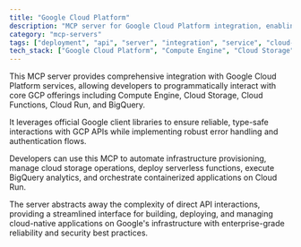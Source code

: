 ```yaml
---
title: "Google Cloud Platform"
description: "MCP server for Google Cloud Platform integration, enabling programmatic access to GCP services like Compute Engine, Cloud Storage, and BigQuery."
category: "mcp-servers"
tags: ["deployment", "api", "server", "integration", "service", "cloud-native", "automation", "error handling", "authentication"]
tech_stack: ["Google Cloud Platform", "Compute Engine", "Cloud Storage", "Cloud Functions", "Cloud Run", "BigQuery", "Google client libraries"]
---
```


This MCP server provides comprehensive integration with Google Cloud Platform services, allowing developers to programmatically interact with core GCP offerings including Compute Engine, Cloud Storage, Cloud Functions, Cloud Run, and BigQuery. 

It leverages official Google client libraries to ensure reliable, type-safe interactions with GCP APIs while implementing robust error handling and authentication flows.

Developers can use this MCP to automate infrastructure provisioning, manage cloud storage operations, deploy serverless functions, execute BigQuery analytics, and orchestrate containerized applications on Cloud Run. 

The server abstracts away the complexity of direct API interactions, providing a streamlined interface for building, deploying, and managing cloud-native applications on Google's infrastructure with enterprise-grade reliability and security best practices.